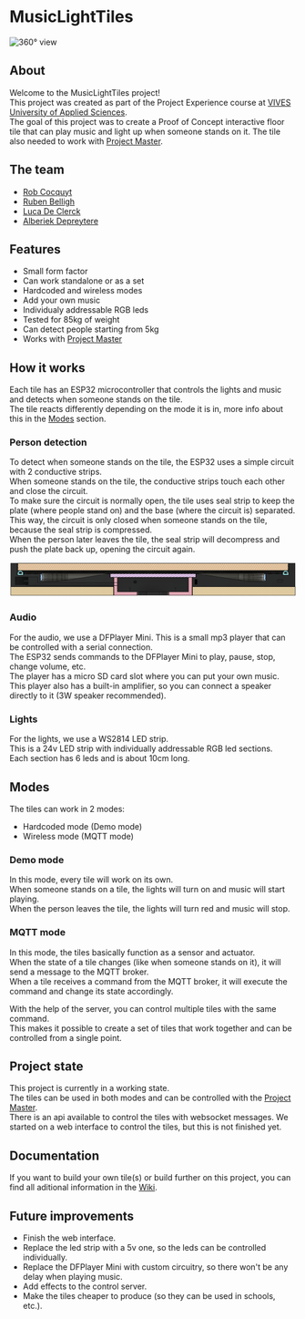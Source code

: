 # MusicLightTiles

![360° view](./img/360.gif)

## About

Welcome to the MusicLightTiles project!  
This project was created as part of the Project Experience course at [VIVES University of Applied Sciences](https://www.vives.be/en).  
The goal of this project was to create a Proof of Concept interactive floor tile that can play music and light up when someone stands on it.
The tile also needed to work with [Project Master](https://github.com/vives-project-xp/ProjectMaster).  

## The team

- [Rob Cocquyt](https://github.com/Robbedoes24)
- [Ruben Belligh](https://github.com/RubenBelligh)
- [Luca De Clerck](https://github.com/LucaClrk)
- [Alberiek Depreytere](https://github.com/AlberiekDepreytere)

## Features

- Small form factor
- Can work standalone or as a set
- Hardcoded and wireless modes
- Add your own music
- Individualy addressable RGB leds
- Tested for 85kg of weight
- Can detect people starting from 5kg
- Works with [Project Master](https://github.com/vives-project-xp/ProjectMaster)

## How it works

Each tile has an ESP32 microcontroller that controls the lights and music and detects when someone stands on the tile.  
The tile reacts differently depending on the mode it is in, more info about this in the [Modes](#modes) section.  

### Person detection

To detect when someone stands on the tile, the ESP32 uses a simple circuit with 2 conductive strips.  
When someone stands on the tile, the conductive strips touch each other and close the circuit.  
To make sure the circuit is normally open, the tile uses seal strip to keep the plate (where people stand on) and the base (where the circuit is) separated.  
This way, the circuit is only closed when someone stands on the tile, because the seal strip is compressed.  
When the person later leaves the tile, the seal strip will decompress and push the plate back up, opening the circuit again.  

![Section View](./img/sectionview.png)

### Audio

For the audio, we use a DFPlayer Mini.
This is a small mp3 player that can be controlled with a serial connection.  
The ESP32 sends commands to the DFPlayer Mini to play, pause, stop, change volume, etc.  
The player has a micro SD card slot where you can put your own music.  
This player also has a built-in amplifier, so you can connect a speaker directly to it (3W speaker recommended).  

### Lights

For the lights, we use a WS2814 LED strip.  
This is a 24v LED strip with individually addressable RGB led sections.  
Each section has 6 leds and is about 10cm long.  

## Modes

The tiles can work in 2 modes:

- Hardcoded mode (Demo mode)
- Wireless mode (MQTT mode)

### Demo mode

In this mode, every tile will work on its own.  
When someone stands on a tile, the lights will turn on and music will start playing.  
When the person leaves the tile, the lights will turn red  and music will stop.  

### MQTT mode

In this mode, the tiles basically function as a sensor and actuator.  
When the state of a tile changes (like when someone stands on it), it will send a message to the MQTT broker.  
When a tile receives a command from the MQTT broker, it will execute the command and change its state accordingly.  

With the help of the server, you can control multiple tiles with the same command.  
This makes it possible to create a set of tiles that work together and can be controlled from a single point.  

## Project state

This project is currently in a working state.  
The tiles can be used in both modes and can be controlled with the [Project Master](https://github.com/vives-project-xp/ProjectMaster).  
There is an api available to control the tiles with websocket messages.
We started on a web interface to control the tiles, but this is not finished yet.

## Documentation

If you want to build your own tile(s) or build further on this project, you can find all aditional information in the [Wiki](https://github.com/vives-project-xp/MusicLightTiles/wiki).    

## Future improvements

- Finish the web interface.
- Replace the led strip with a 5v one, so the leds can be controlled individually.
- Replace the DFPlayer Mini with custom circuitry, so there won't be any delay when playing music.
- Add effects to the control server.
- Make the tiles cheaper to produce (so they can be used in schools, etc.).
